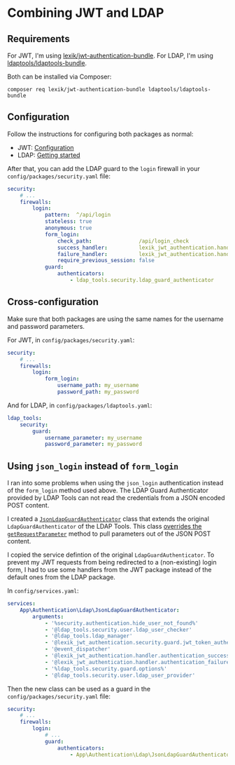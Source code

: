 # Combining JWT and LDAP

## Requirements
For JWT, I'm using [lexik/jwt-authentication-bundle](https://packagist.org/packages/lexik/jwt-authentication-bundle).
For LDAP, I'm using [ldaptools/ldaptools-bundle](https://packagist.org/packages/ldaptools/ldaptools-bundle).

Both can be installed via Composer:
```
composer req lexik/jwt-authentication-bundle ldaptools/ldaptools-bundle
```

## Configuration
Follow the instructions for configuring both packages as normal:
- JWT: [Configuration](https://github.com/lexik/LexikJWTAuthenticationBundle/blob/master/Resources/doc/index.md#configuration)
- LDAP: [Getting started](https://github.com/ldaptools/ldaptools-bundle#getting-started)

After that, you can add the LDAP guard to the `login` firewall in your `config/packages/security.yaml` file:
```yaml
security:
    # ...
    firewalls:
        login:
            pattern:  ^/api/login
            stateless: true
            anonymous: true
            form_login:
                check_path:               /api/login_check
                success_handler:          lexik_jwt_authentication.handler.authentication_success
                failure_handler:          lexik_jwt_authentication.handler.authentication_failure
                require_previous_session: false
            guard:
                authenticators:
                    - ldap_tools.security.ldap_guard_authenticator
```

## Cross-configuration
Make sure that both packages are using the same names for the username and password parameters.

For JWT, in `config/packages/security.yaml`:
```yaml
security:
    # ...
    firewalls:
        login:
            form_login:
                username_path: my_username
                password_path: my_password

```

And for LDAP, in `config/packages/ldaptools.yaml`:
```yaml
ldap_tools:
    security:
        guard:
            username_parameter: my_username
            password_parameter: my_password
```

## Using `json_login` instead of `form_login`
I ran into some problems when using the `json_login` authentication instead of the `form_login` method used above.
The LDAP Guard Authenticator provided by LDAP Tools can not read the credentials from a JSON encoded POST content.

I created a [`JsonLdapGuardAuthenticator`](jwt-ldap/JsonLdapGuardAuthenticator.php) class that extends the original
`LdapGuardAuthenticator` of the LDAP Tools. This class [overrides the `getRequestParameter`](jwt-ldap/JsonLdapGuardAuthenticator.php#L53) method to pull parameters out
of the JSON POST content.

I copied the service defintion of the original `LdapGuardAuthenticator`.
To prevent my JWT requests from being redirected to a (non-existing) login form, I had to use some handlers from the 
JWT package instead of the default ones from the LDAP package.

In `config/services.yaml`:
```yaml
services:
    App\Authentication\Ldap\JsonLdapGuardAuthenticator:
        arguments:
            - '%security.authentication.hide_user_not_found%'
            - '@ldap_tools.security.user.ldap_user_checker'
            - '@ldap_tools.ldap_manager'
            - '@lexik_jwt_authentication.security.guard.jwt_token_authenticator' # Instead of '@ldap_tools.security.authentication.form_entry_point'
            - '@event_dispatcher'
            - '@lexik_jwt_authentication.handler.authentication_success' # Instead of '@ldap_tools.security.auth_success_handler'
            - '@lexik_jwt_authentication.handler.authentication_failure' # Instead of '@ldap_tools.security.auth_failure_handler'
            - '%ldap_tools.security.guard.options%'
            - '@ldap_tools.security.user.ldap_user_provider'
```

Then the new class can be used as a guard in the `config/packages/security.yaml` file:
```yaml
security:
    # ...
    firewalls:
        login:
            # ...
            guard:
                authenticators:
                    - App\Authentication\Ldap\JsonLdapGuardAuthenticator
```
